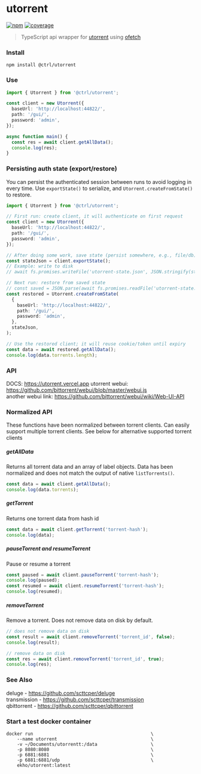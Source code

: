 # utorrent

[![npm](https://badgen.net/npm/v/@ctrl/utorrent)](https://www.npmjs.com/package/@ctrl/utorrent)
[![coverage](https://badgen.net/codecov/c/github/scttcper/utorrent)](https://codecov.io/gh/scttcper/utorrent)

> TypeScript api wrapper for [utorrent](https://www.utorrent.com) using [ofetch](https://github.com/unjs/ofetch)

### Install

```console
npm install @ctrl/utorrent
```

### Use

```ts
import { Utorrent } from '@ctrl/utorrent';

const client = new Utorrent({
  baseUrl: 'http://localhost:44822/',
  path: '/gui/',
  password: 'admin',
});

async function main() {
  const res = await client.getAllData();
  console.log(res);
}
```

### Persisting auth state (export/restore)

You can persist the authenticated session between runs to avoid logging in every time. Use `exportState()` to serialize, and `Utorrent.createFromState()` to restore.

```ts
import { Utorrent } from '@ctrl/utorrent';

// First run: create client, it will authenticate on first request
const client = new Utorrent({
  baseUrl: 'http://localhost:44822/',
  path: '/gui/',
  password: 'admin',
});

// After doing some work, save state (persist somewhere, e.g., file/db)
const stateJson = client.exportState();
// Example: write to disk
// await fs.promises.writeFile('utorrent-state.json', JSON.stringify(stateJson));

// Next run: restore from saved state
// const saved = JSON.parse(await fs.promises.readFile('utorrent-state.json', 'utf8'));
const restored = Utorrent.createFromState(
  {
    baseUrl: 'http://localhost:44822/',
    path: '/gui/',
    password: 'admin',
  },
  stateJson,
);

// Use the restored client; it will reuse cookie/token until expiry
const data = await restored.getAllData();
console.log(data.torrents.length);
```

### API

DOCS: https://utorrent.vercel.app
utorrent webui: https://github.com/bittorrent/webui/blob/master/webui.js  
another webui link: https://github.com/bittorrent/webui/wiki/Web-UI-API

### Normalized API

These functions have been normalized between torrent clients. Can easily support multiple torrent clients. See below for alternative supported torrent clients

##### getAllData

Returns all torrent data and an array of label objects. Data has been normalized and does not match the output of native `listTorrents()`.

```ts
const data = await client.getAllData();
console.log(data.torrents);
```

##### getTorrent

Returns one torrent data from hash id

```ts
const data = await client.getTorrent('torrent-hash');
console.log(data);
```

##### pauseTorrent and resumeTorrent

Pause or resume a torrent

```ts
const paused = await client.pauseTorrent('torrent-hash');
console.log(paused);
const resumed = await client.resumeTorrent('torrent-hash');
console.log(resumed);
```

##### removeTorrent

Remove a torrent. Does not remove data on disk by default.

```ts
// does not remove data on disk
const result = await client.removeTorrent('torrent_id', false);
console.log(result);

// remove data on disk
const res = await client.removeTorrent('torrent_id', true);
console.log(res);
```

### See Also

deluge - https://github.com/scttcper/deluge  
transmission - https://github.com/scttcper/transmission  
qbittorrent - https://github.com/scttcper/qbittorrent  

### Start a test docker container

```
docker run                                            \
    --name utorrent                                   \
    -v ~/Documents/utorrentt:/data                    \
    -p 8080:8080                                      \
    -p 6881:6881                                      \
    -p 6881:6881/udp                                  \
    ekho/utorrent:latest
```
